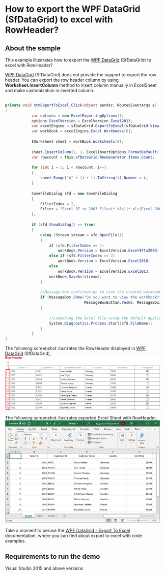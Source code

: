 # How to export the WPF DataGrid (SfDataGrid) to excel with RowHeader?

## About the sample
This example illustrates how to export the [WPF DataGrid](https://www.syncfusion.com/wpf-controls/datagrid) (SfDataGrid) to excel with RowHeader?

[WPF DataGrid](https://www.syncfusion.com/wpf-controls/datagrid) (SfDataGrid) does not provide the support to export the row header. You can export the row header column by using **Worksheet.InsertColumn** method to insert column manually in ExcelSheet and make customization in inserted column.

```C#

private void btnExportToExcel_Click(object sender, RoutedEventArgs e)
{
            var options = new ExcelExportingOptions();
            options.ExcelVersion = ExcelVersion.Excel2013;
            var excelEngine = sfDataGrid.ExportToExcel(sfDataGrid.View, options);
            var workBook = excelEngine.Excel.Workbooks[0];

            IWorksheet sheet = workBook.Worksheets[0];

            sheet.InsertColumn(1, 1, ExcelInsertOptions.FormatDefault);
            var rowcount = this.sfDataGrid.RowGenerator.Items.Count;

            for (int i = 1; i < rowcount; i++)
            {
                sheet.Range["A" + (i + 1).ToString()].Number = i;
            }

            SaveFileDialog sfd = new SaveFileDialog
            {
                FilterIndex = 2,
                Filter = "Excel 97 to 2003 Files(*.xls)|*.xls|Excel 2007 to 2010 Files(*.xlsx)|*.xlsx|Excel 2013 File(*.xlsx)|*.xlsx"
            };

            if (sfd.ShowDialog() == true)
            {
                using (Stream stream = sfd.OpenFile())
                {
                    if (sfd.FilterIndex == 1)
                        workBook.Version = ExcelVersion.Excel97to2003;
                    else if (sfd.FilterIndex == 2)
                        workBook.Version = ExcelVersion.Excel2010;
                    else
                        workBook.Version = ExcelVersion.Excel2013;
                    workBook.SaveAs(stream);
                }

                //Message box confirmation to view the created workbook.
                if (MessageBox.Show("Do you want to view the workbook?", "Workbook has been created",
                                    MessageBoxButton.YesNo, MessageBoxImage.Information) == MessageBoxResult.Yes)
                {

                    //Launching the Excel file using the default Application.[MS Excel Or Free ExcelViewer]
                    System.Diagnostics.Process.Start(sfd.FileName);
                }
            }
}

```

The following screenshot illustrates the RowHeader displayed in [WPF DataGrid](https://www.syncfusion.com/wpf-controls/datagrid) (SfDataGrid),
![Shows the row header in SfDataGrid](RowHeaderDisplayedinSfDataGrid.png)

The following screenshot illustrates exported Excel Sheet with RowHeader,
![SfDataGrid with Rowheader exported excel sheet](ExportedExcelSheet.png)

Take a moment to peruse the [WPF DataGrid - Export To Excel](https://help.syncfusion.com/wpf/datagrid/export-to-excel) documentation, where you can find about export to excel with code examples.

## Requirements to run the demo
Visual Studio 2015 and above versions
